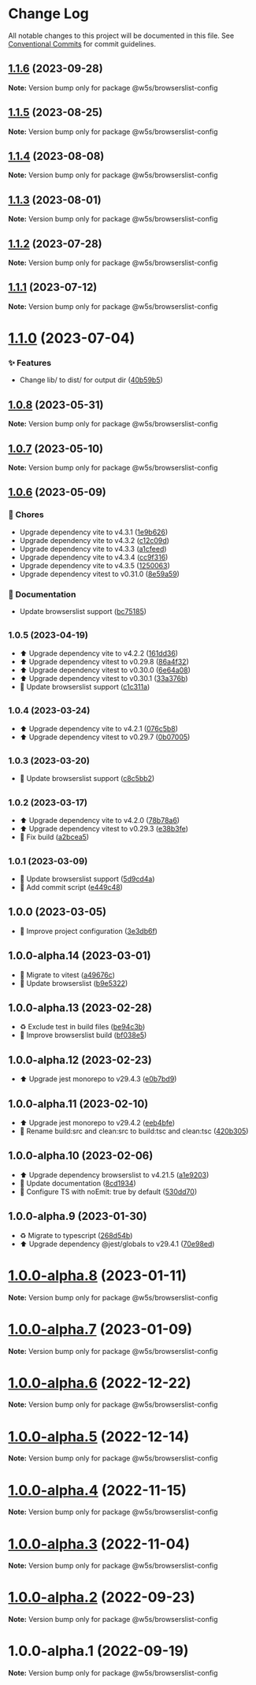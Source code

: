 # Change Log

All notable changes to this project will be documented in this file.
See [Conventional Commits](https://conventionalcommits.org) for commit guidelines.

## [1.1.6](https://github.com/w5s/project-config/compare/@w5s/browserslist-config@1.1.5...@w5s/browserslist-config@1.1.6) (2023-09-28)

**Note:** Version bump only for package @w5s/browserslist-config

## [1.1.5](https://github.com/w5s/project-config/compare/@w5s/browserslist-config@1.1.4...@w5s/browserslist-config@1.1.5) (2023-08-25)

**Note:** Version bump only for package @w5s/browserslist-config

## [1.1.4](https://github.com/w5s/project-config/compare/@w5s/browserslist-config@1.1.3...@w5s/browserslist-config@1.1.4) (2023-08-08)

**Note:** Version bump only for package @w5s/browserslist-config

## [1.1.3](https://github.com/w5s/project-config/compare/@w5s/browserslist-config@1.1.2...@w5s/browserslist-config@1.1.3) (2023-08-01)

**Note:** Version bump only for package @w5s/browserslist-config

## [1.1.2](https://github.com/w5s/project-config/compare/@w5s/browserslist-config@1.1.1...@w5s/browserslist-config@1.1.2) (2023-07-28)

**Note:** Version bump only for package @w5s/browserslist-config

## [1.1.1](https://github.com/w5s/project-config/compare/@w5s/browserslist-config@1.1.0...@w5s/browserslist-config@1.1.1) (2023-07-12)

**Note:** Version bump only for package @w5s/browserslist-config

# [1.1.0](https://github.com/w5s/project-config/compare/@w5s/browserslist-config@1.0.8...@w5s/browserslist-config@1.1.0) (2023-07-04)

### ✨ Features

- Change lib/ to dist/ for output dir ([40b59b5](https://github.com/w5s/project-config/commit/40b59b5))

## [1.0.8](https://github.com/w5s/project-config/compare/@w5s/browserslist-config@1.0.7...@w5s/browserslist-config@1.0.8) (2023-05-31)

**Note:** Version bump only for package @w5s/browserslist-config

## [1.0.7](https://github.com/w5s/project-config/compare/@w5s/browserslist-config@1.0.6...@w5s/browserslist-config@1.0.7) (2023-05-10)

**Note:** Version bump only for package @w5s/browserslist-config

## [1.0.6](https://github.com/w5s/project-config/compare/@w5s/browserslist-config@1.0.5...@w5s/browserslist-config@1.0.6) (2023-05-09)

### 🎫 Chores

- Upgrade dependency vite to v4.3.1 ([1e9b626](https://github.com/w5s/project-config/commit/1e9b626))
- Upgrade dependency vite to v4.3.2 ([c12c09d](https://github.com/w5s/project-config/commit/c12c09d))
- Upgrade dependency vite to v4.3.3 ([a1cfeed](https://github.com/w5s/project-config/commit/a1cfeed))
- Upgrade dependency vite to v4.3.4 ([cc9f316](https://github.com/w5s/project-config/commit/cc9f316))
- Upgrade dependency vite to v4.3.5 ([1250063](https://github.com/w5s/project-config/commit/1250063))
- Upgrade dependency vitest to v0.31.0 ([8e59a59](https://github.com/w5s/project-config/commit/8e59a59))

### 📝 Documentation

- Update browserslist support ([bc75185](https://github.com/w5s/project-config/commit/bc75185))

## <small>1.0.5 (2023-04-19)</small>

- ⬆️ Upgrade dependency vite to v4.2.2 ([161dd36](https://github.com/w5s/project-config/commit/161dd36))
- ⬆️ Upgrade dependency vitest to v0.29.8 ([86a4f32](https://github.com/w5s/project-config/commit/86a4f32))
- ⬆️ Upgrade dependency vitest to v0.30.0 ([6e64a08](https://github.com/w5s/project-config/commit/6e64a08))
- ⬆️ Upgrade dependency vitest to v0.30.1 ([33a376b](https://github.com/w5s/project-config/commit/33a376b))
- 📝 Update browserslist support ([c1c311a](https://github.com/w5s/project-config/commit/c1c311a))

## <small>1.0.4 (2023-03-24)</small>

- ⬆️ Upgrade dependency vite to v4.2.1 ([076c5b8](https://github.com/w5s/project-config/commit/076c5b8))
- ⬆️ Upgrade dependency vitest to v0.29.7 ([0b07005](https://github.com/w5s/project-config/commit/0b07005))

## <small>1.0.3 (2023-03-20)</small>

- 📝 Update browserslist support ([c8c5bb2](https://github.com/w5s/project-config/commit/c8c5bb2))

## <small>1.0.2 (2023-03-17)</small>

- ⬆️ Upgrade dependency vite to v4.2.0 ([78b78a6](https://github.com/w5s/project-config/commit/78b78a6))
- ⬆️ Upgrade dependency vitest to v0.29.3 ([e38b3fe](https://github.com/w5s/project-config/commit/e38b3fe))
- 💚 Fix build ([a2bcea5](https://github.com/w5s/project-config/commit/a2bcea5))

## <small>1.0.1 (2023-03-09)</small>

- 📝 Update browserslist support ([5d9cd4a](https://github.com/w5s/project-config/commit/5d9cd4a))
- 🔨 Add commit script ([e449c48](https://github.com/w5s/project-config/commit/e449c48))

## 1.0.0 (2023-03-05)

- 🔧 Improve project configuration ([3e3db6f](https://github.com/w5s/project-config/commit/3e3db6f))

## 1.0.0-alpha.14 (2023-03-01)

- 👷 Migrate to vitest ([a49676c](https://github.com/w5s/project-config/commit/a49676c))
- 📝 Update browserslist ([b9e5322](https://github.com/w5s/project-config/commit/b9e5322))

## 1.0.0-alpha.13 (2023-02-28)

- ♻️ Exclude test in build files ([be94c3b](https://github.com/w5s/project-config/commit/be94c3b))
- 👷 Improve browserslist build ([bf038e5](https://github.com/w5s/project-config/commit/bf038e5))

## 1.0.0-alpha.12 (2023-02-23)

- ⬆️ Upgrade jest monorepo to v29.4.3 ([e0b7bd9](https://github.com/w5s/project-config/commit/e0b7bd9))

## 1.0.0-alpha.11 (2023-02-10)

- ⬆️ Upgrade jest monorepo to v29.4.2 ([eeb4bfe](https://github.com/w5s/project-config/commit/eeb4bfe))
- 👷 Rename build:src and clean:src to build:tsc and clean:tsc ([420b305](https://github.com/w5s/project-config/commit/420b305))

## 1.0.0-alpha.10 (2023-02-06)

- ⬆️ Upgrade dependency browserslist to v4.21.5 ([a1e9203](https://github.com/w5s/project-config/commit/a1e9203))
- 📝 Update documentation ([8cd1934](https://github.com/w5s/project-config/commit/8cd1934))
- 🔧 Configure TS with noEmit: true by default ([530dd70](https://github.com/w5s/project-config/commit/530dd70))

## 1.0.0-alpha.9 (2023-01-30)

- ♻️ Migrate to typescript ([268d54b](https://github.com/w5s/project-config/commit/268d54b))
- ⬆️ Upgrade dependency @jest/globals to v29.4.1 ([70e98ed](https://github.com/w5s/project-config/commit/70e98ed))

# [1.0.0-alpha.8](https://github.com/w5s/project-config/compare/@w5s/browserslist-config@1.0.0-alpha.7...@w5s/browserslist-config@1.0.0-alpha.8) (2023-01-11)

**Note:** Version bump only for package @w5s/browserslist-config

# [1.0.0-alpha.7](https://github.com/w5s/project-config/compare/@w5s/browserslist-config@1.0.0-alpha.6...@w5s/browserslist-config@1.0.0-alpha.7) (2023-01-09)

**Note:** Version bump only for package @w5s/browserslist-config

# [1.0.0-alpha.6](https://github.com/w5s/project-config/compare/@w5s/browserslist-config@1.0.0-alpha.5...@w5s/browserslist-config@1.0.0-alpha.6) (2022-12-22)

**Note:** Version bump only for package @w5s/browserslist-config

# [1.0.0-alpha.5](https://github.com/w5s/project-config/compare/@w5s/browserslist-config@1.0.0-alpha.4...@w5s/browserslist-config@1.0.0-alpha.5) (2022-12-14)

**Note:** Version bump only for package @w5s/browserslist-config

# [1.0.0-alpha.4](https://github.com/w5s/project-config/compare/@w5s/browserslist-config@1.0.0-alpha.3...@w5s/browserslist-config@1.0.0-alpha.4) (2022-11-15)

**Note:** Version bump only for package @w5s/browserslist-config

# [1.0.0-alpha.3](https://github.com/w5s/project-config/compare/@w5s/browserslist-config@1.0.0-alpha.2...@w5s/browserslist-config@1.0.0-alpha.3) (2022-11-04)

**Note:** Version bump only for package @w5s/browserslist-config

# [1.0.0-alpha.2](https://github.com/w5s/project-config/compare/@w5s/browserslist-config@1.0.0-alpha.1...@w5s/browserslist-config@1.0.0-alpha.2) (2022-09-23)

**Note:** Version bump only for package @w5s/browserslist-config

# 1.0.0-alpha.1 (2022-09-19)

**Note:** Version bump only for package @w5s/browserslist-config
